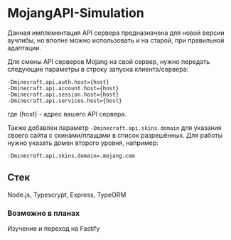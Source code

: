 # MojangAPI-Simulation

Данная имплементация API сервера предназначена для новой версии аучлибы, но вполне можно использовать и на старой, при правильной адаптации.

Для смены API серверов Mojang на свой сервер, нужно передать следующие параметры в строку запуска клиента/сервера:

```
-Dminecraft.api.auth.host={host}
-Dminecraft.api.account.host={host}
-Dminecraft.api.session.host={host}
-Dminecraft.api.services.host={host}
```

где {host} - адрес вашего API сервера.

Также добавлен параметр `-Dminecraft.api.skins.domain` для указания своего сайта с скинами/плащами в список разрешённых.
Для работы нужно указать домен второго уровня, например:

```
-Dminecraft.api.skins.domain=.mojang.com
```

## Стек

Node.js, Typescrypt, Express, TypeORM

### Возможно в планах

Изучение и переход на Fastify

